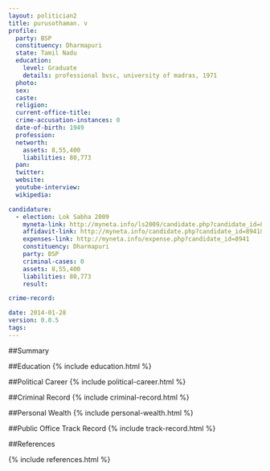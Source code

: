 ```yaml
---
layout: politician2
title: purusothaman. v
profile: 
  party: BSP
  constituency: Dharmapuri
  state: Tamil Nadu
  education: 
    level: Graduate
    details: professional bvsc, university of madras, 1971
  photo: 
  sex: 
  caste: 
  religion: 
  current-office-title: 
  crime-accusation-instances: 0
  date-of-birth: 1949
  profession: 
  networth: 
    assets: 8,55,400
    liabilities: 80,773
  pan: 
  twitter: 
  website: 
  youtube-interview: 
  wikipedia: 

candidature: 
  - election: Lok Sabha 2009
    myneta-link: http://myneta.info/ls2009/candidate.php?candidate_id=8941
    affidavit-link: http://myneta.info/candidate.php?candidate_id=8941&scan=original
    expenses-link: http://myneta.info/expense.php?candidate_id=8941
    constituency: Dharmapuri 
    party: BSP
    criminal-cases: 0
    assets: 8,55,400
    liabilities: 80,773
    result:  

crime-record: 

date: 2014-01-28
version: 0.0.5
tags: 
---
```

##Summary


##Education
{% include education.html %}


##Political Career
{% include political-career.html %}


##Criminal Record
{% include criminal-record.html %}


##Personal Wealth
{% include personal-wealth.html %}


##Public Office Track Record
{% include track-record.html %}


##References


{% include references.html %}